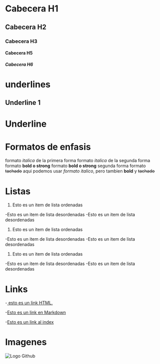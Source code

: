 # Cabecera H1
## Cabecera H2
### Cabecera H3
#### Cabecera H5
##### Cabecera H6

# underlines

Underline 1
------------

Underline
===========


# Formatos de enfasis

formato *italica* de la primera forma formato _italica_ de la segunda forma
formato **bold o strong**
formato __bold o strong__ segunda forma
formato ~~tachado~~
aqui podemos usar *formato italico*, pero tambien **bold** y ~~tachado~~

# Listas
1. Esto es un item de lista ordenadas

-Esto es un item de lista desordenadas
-Esto es un item de lista desordenadas
1. Esto es un item de lista ordenadas

-Esto es un item de lista desordenadas
-Esto es un item de lista desordenadas
1. Esto es un item de lista ordenadas

-Esto es un item de lista desordenadas
-Esto es un item de lista desordenadas


# Links
-<a href= "http://google.com"> esto es un link HTML.</a>

-[Esto es un link en Markdown](http://www.google.com )

-[Esto es un link al index](index.html )

# Imagenes

![Logo Github](https://github.githubassets.com/images/modules/logos_page/Octocat.png)